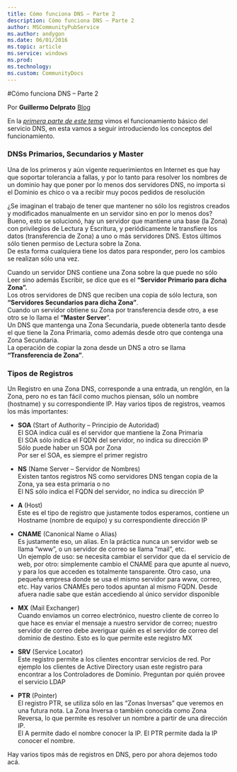 ```yaml
---
title: Cómo funciona DNS – Parte 2
description: Cómo funciona DNS – Parte 2
author: MSCommunityPubService
ms.author: andygon
ms.date: 06/01/2016
ms.topic: article
ms.service: windows
ms.prod: 
ms.technology:
ms.custom: CommunityDocs
---
```


#Cómo funciona DNS – Parte 2
  
Por **Guillermo Delprato**
[Blog](http://windowserver.wordpress.com/)

En la [*primera parte de este
tema*](https://windowserver.wordpress.com/2011/05/07/cmo-funciona-dns-parte-1-2/)
vimos el funcionamiento básico del servicio DNS, en esta vamos a seguir
introduciendo los conceptos del funcionamiento.

### DNSs Primarios, Secundarios y Master

Una de los primeros y aún vigente requerimientos en Internet es que hay
que soportar tolerancia a fallas, y por lo tanto para resolver los
nombres de un dominio hay que poner por lo menos dos servidores DNS, no
importa si el Dominio es chico o va a recibir muy pocos pedidos de
resolución

¿Se imaginan el trabajo de tener que mantener no sólo los registros
creados y modificados manualmente en un servidor sino en por lo menos
dos?\
Bueno, esto se solucionó, hay un servidor que mantiene una base (la
Zona) con privilegios de Lectura y Escritura, y periódicamente le
transfiere los datos (transferencia de Zona) a uno o más servidores DNS.
Estos últimos sólo tienen permiso de Lectura sobre la Zona.\
De esta forma cualquiera tiene los datos para responder, pero los
cambios se realizan sólo una vez.

Cuando un servidor DNS contiene una Zona sobre la que puede no sólo Leer
sino además Escribir, se dice que es el **“Servidor Primario para dicha
Zona”.**\
Los otros servidores de DNS que reciben una copia de sólo lectura, son
**“Servidores Secundarios para dicha Zona”**.\
Cuando un servidor obtiene su Zona por transferencia desde otro, a ese
otro se lo llama el **“Master Server**”.\
Un DNS que mantenga una Zona Secundaria, puede obtenerla tanto desde el
que tiene la Zona Primaria, como además desde otro que contenga una Zona
Secundaria.\
La operación de copiar la zona desde un DNS a otro se llama
**“Transferencia de Zona”**.

### Tipos de Registros

Un Registro en una Zona DNS, corresponde a una entrada, un renglón, en
la Zona, pero no es tan fácil como muchos piensan, sólo un nombre
(hostname) y su correspondiente IP. Hay varios tipos de registros,
veamos los más importantes:

- **SOA** (Start of Authority – Principio de Autoridad)\
    El SOA indica cuál es el servidor que mantiene la Zona Primaria\
    El SOA sólo indica el FQDN del servidor, no indica su dirección IP\
    Sólo puede haber un SOA por Zona\
    Por ser el SOA, es siempre el primer registro

- **NS** (Name Server – Servidor de Nombres)\
    Existen tantos registros NS como servidores DNS tengan copia de la
    Zona, ya sea esta primaria o no\
    El NS sólo indica el FQDN del servidor, no indica su dirección IP

- **A** (Host)\
    Este es el tipo de registro que justamente todos esperamos, contiene
    un Hostname (nombre de equipo) y su correspondiente dirección IP

- **CNAME** (Canonical Name o Alias)\
    Es justamente eso, un alias. En la práctica nunca un servidor web se
    llama “www”, o un servidor de correo se llama “mail”, etc.\
    Un ejemplo de uso: se necesita cambiar el servidor que da el
    servicio de web, por otro: simplemente cambio el CNAME para que
    apunte al nuevo, y para los que acceden es totalmente tansparente.
    Otro caso, una pequeña empresa donde se usa el mismo servidor para
    www, correo, etc. Hay varios CNAMEs pero todos apuntan al
    mismo FQDN. Desde afuera nadie sabe que están accediendo al único
    servidor disponible

- **MX** (Mail Exchanger)\
    Cuando enviamos un correo electrónico, nuestro cliente de correo lo
    que hace es enviar el mensaje a nuestro servidor de correo; nuestro
    servidor de correo debe averiguar quién es el servidor de correo del
    dominio de destino. Esto es lo que permite este registro MX

- **SRV** (Service Locator)\
    Este registro permite a los clientes encontrar servicios de red. Por
    ejemplo los clientes de Active Directory usan este registro para
    encontrar a los Controladores de Dominio. Preguntan por quién provee
    el servicio LDAP

- **PTR** (Pointer)\
    El registro PTR, se utiliza sólo en las “Zonas Inversas” que veremos
    en una futura nota. La Zona Inversa o también conocida como Zona
    Reversa, lo que permite es resolver un nombre a partir de una
    dirección IP.\
    El A permite dado el nombre conocer la IP. El PTR permite dada la IP
    conocer el nombre.

Hay varios tipos más de registros en DNS, pero por ahora dejemos todo
acá.




